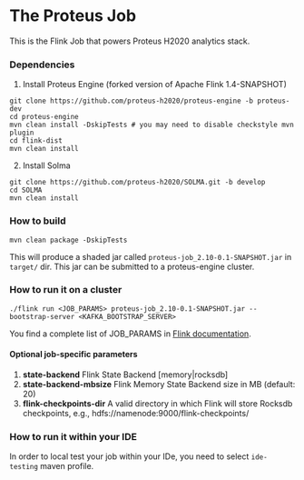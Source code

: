 # The Proteus Job

This is the Flink Job that powers Proteus H2020 analytics stack.

### Dependencies
1. Install Proteus Engine (forked version of Apache Flink 1.4-SNAPSHOT)
```shell
git clone https://github.com/proteus-h2020/proteus-engine -b proteus-dev
cd proteus-engine
mvn clean install -DskipTests # you may need to disable checkstyle mvn plugin
cd flink-dist
mvn clean install
```
2. Install Solma

```shell
git clone https://github.com/proteus-h2020/SOLMA.git -b develop
cd SOLMA
mvn clean install
```

### How to build

```shell
mvn clean package -DskipTests
```

This will produce a shaded jar called ```proteus-job_2.10-0.1-SNAPSHOT.jar``` in ```target/``` dir. This jar can be submitted to a proteus-engine cluster.

### How to run it on a cluster

```
./flink run <JOB_PARAMS> proteus-job_2.10-0.1-SNAPSHOT.jar --bootstrap-server <KAFKA_BOOTSTRAP_SERVER>
```

You find a complete list of JOB_PARAMS in [Flink documentation](https://ci.apache.org/projects/flink/flink-docs-release-1.3/setup/cli.html).

#### Optional job-specific parameters

1. **state-backend**	Flink State Backend [memory|rocksdb]
2. **state-backend-mbsize**	Flink Memory State Backend size in MB (default: 20)
3. **flink-checkpoints-dir** A valid directory in which Flink will store Rocksdb checkpoints, e.g., hdfs://namenode:9000/flink-checkpoints/

### How to run it within your IDE

In order to local test your job within your IDe, you need to select ```ide-testing``` maven profile.
